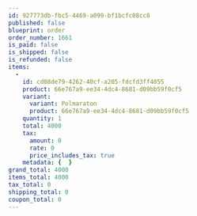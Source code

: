 ```yaml
---
id: 927773db-fbc5-4469-a099-bf1bcfc08cc8
published: false
blueprint: order
order_number: 1661
is_paid: false
is_shipped: false
is_refunded: false
items:
  -
    id: cd08de79-4262-40cf-a205-fdcfd3ff4055
    product: 66e767a9-ee34-4dc4-8681-d09bb59f0cf5
    variant:
      variant: Polmaraton
      product: 66e767a9-ee34-4dc4-8681-d09bb59f0cf5
    quantity: 1
    total: 4000
    tax:
      amount: 0
      rate: 0
      price_includes_tax: true
    metadata: {  }
grand_total: 4000
items_total: 4000
tax_total: 0
shipping_total: 0
coupon_total: 0
---
```


